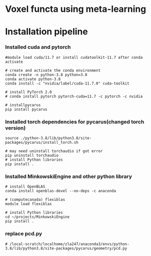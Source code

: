 # Voxel functa using meta-learning

# Installation pipeline

### Installed cuda and pytorch

```
#module load cuda/11.7 or install cudatoolkit-11.7 after conda activate

# create and activate the conda environment
conda create -n python-3.8 python=3.8
conda activate python-3.8
conda install -c "nvidia/label/cuda-11.7.0" cuda-toolkit 

# install PyTorch 2.0
# conda install pytorch pytorch-cuda=11.7 -c pytorch -c nvidia

# installpycarus
pip install pycarus 
```

### Installed torch dependencies for pycarus(changed torch version) 

```
source ./python-3.8/lib/python3.8/site-packages/pycarus/install_torch.sh

# may need uninstall torchaudio if got error
pip uninstall torchaudio
# install Python libraries
pip install . 
```

### Installed MinkowskiEngine and other python library 

```
# install OpenBLAS
conda install openblas-devel --no-deps -c anaconda

# (computecanada) flexiblas
module load flexiblas

# install Python libraries
cd ~/projects/MinkowskiEngine
pip install . 
```

### replace pcd.py

```
# /local-scratch/localhome/zla247/anaconda3/envs/python-3.8/lib/python3.8/site-packages/pycarus/geometry/pcd.py 

```





